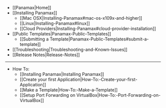 * [[Panamax|Home]]
* [[Installing Panamax]]
  * [[Mac OSX|Installing-Panamax#mac-os-x109x-and-higher]]
  * [[Linux|Installing-Panamax#linux]]
  * [[Cloud Providers|Installing-Panamax#cloud-provider-installation]] 
* [[Public Templates|Panamax-Public-Templates]]
  * [[Submitting a Template|Panamax-Public-Templates#submit-a-template]]
* [[Troubleshooting|Troubleshooting-and-Known-Issues]]
* [[Release Notes|Release-Notes]]

***

* How To:
  * [[Installing Panamax|Installing Panamax]]
  * [[Create your first Application|How-To:-Create-your-first-Application]]
  * [[Make a Template|How-To:-Make-a-Template]]
  * [[Setup Port Forwarding on VirtualBox|How-To:-Port-Forwarding-on-VirtualBox]]
